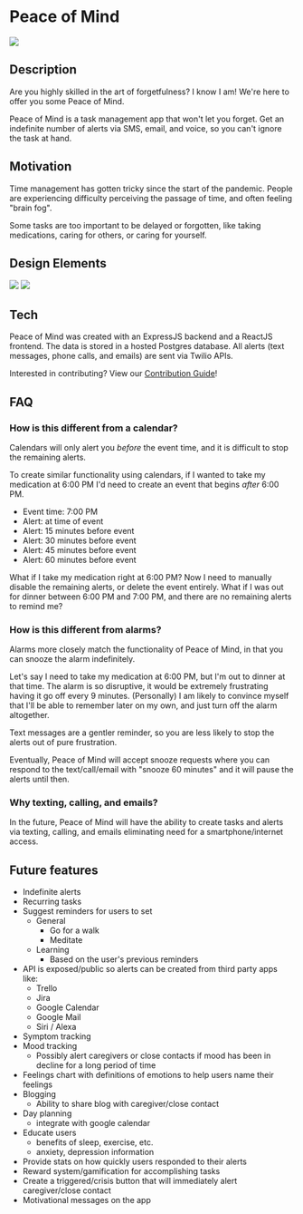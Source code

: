 # Peace of Mind
![](./assets/LogoVariations.jpg)

## Description

Are you highly skilled in the art of forgetfulness? I know I am! We're here to offer you some Peace of Mind.

Peace of Mind is a task management app that won't let you forget. Get an indefinite number of alerts via SMS, email, and
voice, so you can't ignore the task at hand.

## Motivation

Time management has gotten tricky since the start of the pandemic. People are experiencing difficulty perceiving the
passage of time, and often feeling "brain fog".

Some tasks are too important to be delayed or forgotten, like taking medications, caring for others, or caring for
yourself.

## Design Elements

![](./assets/1.jpg)
![](./assets/2.jpg)

## Tech

Peace of Mind was created with an ExpressJS backend and a ReactJS frontend. The data is stored in a hosted Postgres
database. All alerts (text messages, phone calls, and emails) are sent via Twilio APIs.

Interested in contributing? View our [Contribution Guide](CONTRIBUTING.md)!

## FAQ

### How is this different from a calendar?

Calendars will only alert you _before_ the event time, and it is difficult to stop the remaining alerts.

To create similar functionality using calendars, if I wanted to take my medication at 6:00 PM I'd need to create an event that begins _after_ 6:00 PM. 
- Event time: 7:00 PM
- Alert: at time of event
- Alert: 15 minutes before event
- Alert: 30 minutes before event
- Alert: 45 minutes before event
- Alert: 60 minutes before event

What if I take my medication right at 6:00 PM? Now I need to manually disable the remaining alerts, or delete the event entirely.
What if I was out for dinner between 6:00 PM and 7:00 PM, and there are no remaining alerts to remind me?

### How is this different from alarms?

Alarms more closely match the functionality of Peace of Mind, in that you can snooze the alarm indefinitely.

Let's say I need to take my medication at 6:00 PM, but I'm out to dinner at that time. The alarm is so disruptive, it would be extremely frustrating having it go off every 9 minutes. (Personally) I am likely to convince myself that I'll be able to remember later on my own, and just turn off the alarm altogether.

Text messages are a gentler reminder, so you are less likely to stop the alerts out of pure frustration.

Eventually, Peace of Mind will accept snooze requests where you can respond to the text/call/email with "snooze 60 minutes" and it will pause the alerts until then.

### Why texting, calling, and emails?

In the future, Peace of Mind will have the ability to create tasks and alerts via texting, calling, and emails eliminating need for a smartphone/internet access.

## Future features

- Indefinite alerts
- Recurring tasks
- Suggest reminders for users to set
  - General
    - Go for a walk
    - Meditate
  - Learning
    - Based on the user's previous reminders
- API is exposed/public so alerts can be created from third party apps like:
  - Trello
  - Jira
  - Google Calendar
  - Google Mail
  - Siri / Alexa
- Symptom tracking
- Mood tracking
  - Possibly alert caregivers or close contacts if mood has been in decline for a long period of time
- Feelings chart with definitions of emotions to help users name their feelings
- Blogging
  - Ability to share blog with caregiver/close contact
- Day planning
  - integrate with google calendar
- Educate users
  - benefits of sleep, exercise, etc.
  - anxiety, depression information
- Provide stats on how quickly users responded to their alerts
- Reward system/gamification for accomplishing tasks
- Create a triggered/crisis button that will immediately alert caregiver/close contact
- Motivational messages on the app
